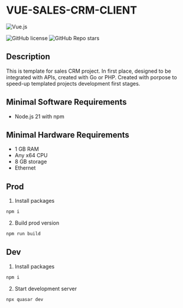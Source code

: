 # VUE-SALES-CRM-CLIENT

![Vue.js](https://img.shields.io/badge/vuejs-%2335495e.svg?style=for-the-badge&logo=vuedotjs&logoColor=%234FC08D)



![GitHub license](https://img.shields.io/badge/license-MIT-blue.svg)
![GitHub Repo stars](https://img.shields.io/github/stars/c0de4un/vue-sales-crm-client)

## Description
This is template for sales CRM project.
In first place, designed to be integrated with APIs, created with Go or PHP.
Created with porpose to speed-up templated projects development first stages.

## Minimal Software Requirements
* Node.js 21 with npm

## Minimal Hardware Requirements
* 1 GB RAM
* Any x64 CPU
* 8 GB storage
* Ethernet

## Prod

1. Install packages
```sh
npm i
```

2. Build prod version
```sh
npm run build
```

## Dev
1. Install packages
```sh
npm i
```

2. Start development server
```sh
npx quasar dev
```

